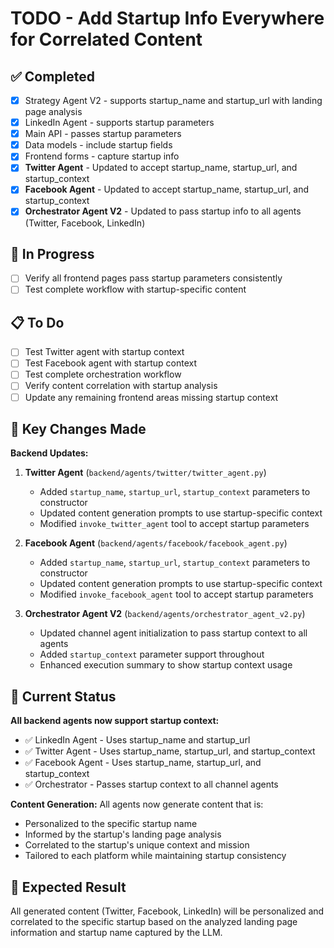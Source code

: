 # TODO - Add Startup Info Everywhere for Correlated Content

## ✅ Completed
- [x] Strategy Agent V2 - supports startup_name and startup_url with landing page analysis
- [x] LinkedIn Agent - supports startup parameters
- [x] Main API - passes startup parameters
- [x] Data models - include startup fields
- [x] Frontend forms - capture startup info
- [x] **Twitter Agent** - Updated to accept startup_name, startup_url, and startup_context
- [x] **Facebook Agent** - Updated to accept startup_name, startup_url, and startup_context
- [x] **Orchestrator Agent V2** - Updated to pass startup info to all agents (Twitter, Facebook, LinkedIn)

## 🔄 In Progress
- [ ] Verify all frontend pages pass startup parameters consistently
- [ ] Test complete workflow with startup-specific content

## 📋 To Do
- [ ] Test Twitter agent with startup context
- [ ] Test Facebook agent with startup context
- [ ] Test complete orchestration workflow
- [ ] Verify content correlation with startup analysis
- [ ] Update any remaining frontend areas missing startup context

## 📝 Key Changes Made
**Backend Updates:**
1. **Twitter Agent** (`backend/agents/twitter/twitter_agent.py`)
   - Added `startup_name`, `startup_url`, `startup_context` parameters to constructor
   - Updated content generation prompts to use startup-specific context
   - Modified `invoke_twitter_agent` tool to accept startup parameters

2. **Facebook Agent** (`backend/agents/facebook/facebook_agent.py`)
   - Added `startup_name`, `startup_url`, `startup_context` parameters to constructor
   - Updated content generation prompts to use startup-specific context
   - Modified `invoke_facebook_agent` tool to accept startup parameters

3. **Orchestrator Agent V2** (`backend/agents/orchestrator_agent_v2.py`)
   - Updated channel agent initialization to pass startup context to all agents
   - Added `startup_context` parameter support throughout
   - Enhanced execution summary to show startup context usage

## 🎯 Current Status
**All backend agents now support startup context:**
- ✅ LinkedIn Agent - Uses startup_name and startup_url
- ✅ Twitter Agent - Uses startup_name, startup_url, and startup_context
- ✅ Facebook Agent - Uses startup_name, startup_url, and startup_context
- ✅ Orchestrator - Passes startup context to all channel agents

**Content Generation:**
All agents now generate content that is:
- Personalized to the specific startup name
- Informed by the startup's landing page analysis
- Correlated to the startup's unique context and mission
- Tailored to each platform while maintaining startup consistency

## 🎯 Expected Result
All generated content (Twitter, Facebook, LinkedIn) will be personalized and correlated to the specific startup based on the analyzed landing page information and startup name captured by the LLM.
